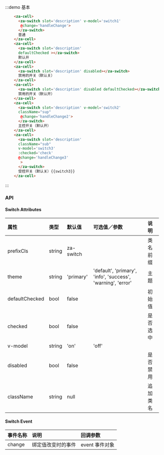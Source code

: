 <script>
export default {
  data() {
    return {
      switch1: 'off',
      switch2: 'on',
      switch3: 'on',
      check: false
    }
  },
  methods: {
    handleChange(event){
      console.log(event);
    },
    handleChange2(event){
      this.check = event.target.checked;   
    },
    handleChange3(event){
      this.check = event.target.checked;
    }
  }
};
</script>


:::demo 基本
```html
    <za-cell>
      <za-switch slot='description' v-model='switch1'
       @change='handleChange'>
      </za-switch>
      普通
    </za-cell>
    <za-cell>
      <za-switch slot='description' 
      defaultChecked ></za-switch>
      默认开
    </za-cell>
    <za-cell>
      <za-switch slot='description' disabled></za-switch>
      禁用的开关（默认关）
    </za-cell>
    <za-cell>
      <za-switch slot='description' disabled defaultChecked></za-switch>
      禁用的开关（默认开）
    </za-cell>
    <za-cell>
      <za-switch slot='description' v-model='switch2'
      className="sup"
       @change='handleChange2'>
      </za-switch>
      主控开关（默认开）
    </za-cell>
    <za-cell>
      <za-switch slot='description' 
      className="sub"
      v-model='switch3'
      :checked='check'
      @change='handleChange3'
       >
      </za-switch>
      受控开关（默认关）{{switch3}}
    </za-cell>
```
:::




### API

#### Switch Attributes

| 属性 | 类型 | 默认值 | 可选值／参数 | 说明 |
| :--- | :--- | :--- | :--- | :--- |
| prefixCls | string | za-switch | | 类名前缀 |
| theme | string | 'primary' | 'default', 'primary', 'info', 'success', 'warning', 'error' | 主题 |
| defaultChecked | bool | false | | 初始值 |
| checked | bool | false | | 是否选中 |
| v-model | string | 'on' | 'off' | | 值 |
| disabled | bool | false | | 是否禁用 |
| className | string | null | | 追加类名 |
#### Switch Event
| 事件名称 | 说明 | 回调参数 |
| :--- | :--- | :--- |
| change | 绑定值改变时的事件 | event 事件对象 |